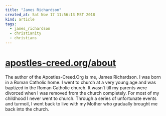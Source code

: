 ```yaml
---
title: "James Richardson"
created_at: Sat Nov 17 11:56:13 MST 2018
kind: article
tags:
  - james_richardson
  - christianity
  - christians
---
```


<h1>
  <a href="http://apostles-creed.org/about/" target="_blank">apostles-creed.org/about</a>
</h1>

The author of the Apostles-Creed.Org is me, James Richardson. I was born
in a Roman Catholic home. I went to church at a very young age and was
baptized in the Roman Catholic church. It wasn’t till my parents were
divorced when I was removed from the church completely. For most of my
childhood I never went to church. Through a series of unfortunate events
and turmoil, I went back to live with my Mother who gradually brought
me back into the church.

<!--
html boilerplate fragments
<a href="" target="_blank"></a>
<a name=""></a>
<img src="" width="400px">
<ul>
  <li></li>
  <li><a href="" target="_blank"></a></li>
</ul>
<pre>
</pre>
<p style="margin-bottom: 2em;"></p>
<hr style="border: 0; height: 3px; background: #333; background-image: linear-gradient(to right, #ccc, #333, #ccc);">
<pre><code>
</code></pre>
<math xmlns='http://www.w3.org/1998/Math/MathML' display='block'>
</math>
:-->
